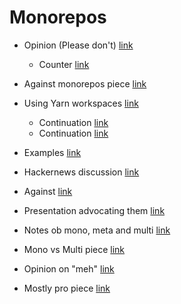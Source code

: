 # Monorepos

* Opinion (Please don't) [link](https://medium.com/@mattklein123/monorepos-please-dont-e9a279be011b)
  * Counter [link](https://medium.com/@adamhjk/monorepo-please-do-3657e08a4b70)
  
* Against monorepos piece [link](https://code.dblock.org/2014/04/28/why-one-giant-source-control-repository-is-bad-for-you-and-facebook.html)
* Using Yarn workspaces [link](https://yarnpkg.com/blog/2018/05/18/focused-workspaces/)
  * Continuation [link](https://yarnpkg.com/blog/2018/02/15/nohoist/)
  * Continuation [link](https://yarnpkg.com/blog/2017/08/02/introducing-workspaces/)
* Examples [link](https://medium.com/@maoberlehner/monorepos-in-the-wild-33c6eb246cb9)
* Hackernews discussion [link](https://news.ycombinator.com/item?id=9562923)
* Against [link](https://www.drmaciver.com/2016/10/why-you-should-use-a-single-repository-for-all-your-companys-projects/)
* Presentation advocating them [link](https://speakerdeck.com/garethr/the-monorepo-storing-your-source-code-has-never-been-so-much-fun)
* Notes ob mono, meta and multi [link](http://notes.burke.libbey.me/metarepo/)
* Mono vs Multi piece [link](http://www.gigamonkeys.com/mono-vs-multi/)
* Opinion on "meh" [link](https://redfin.engineering/well-never-know-whether-monorepos-are-better-2c08ab9324c0)
* Mostly pro piece [link](http://danluu.com/monorepo/)
